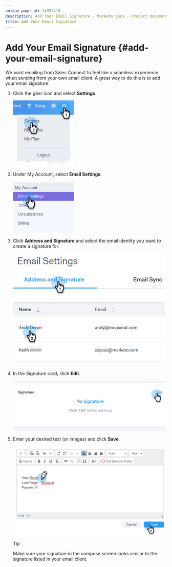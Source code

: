 ```yaml
---
unique-page-id: 14352410
description: Add Your Email Signature - Marketo Docs - Product Documentation
title: Add Your Email Signature
---
```


# Add Your Email Signature {#add-your-email-signature}

We want emailing from Sales Connect to feel like a seamless experience when sending from your own email client. A great way to do this is to add your email signature.

1. Click the gear icon and select **Settings**.

   ![](assets/add-your-email-signature-1.png)

1. Under My Account, select **Email Settings**.

   ![](assets/add-your-email-signature-2.png)

1. Click **Address and Signature** and select the email identity you want to create a signature for.

   ![](assets/add-your-email-signature-3.png)

1. In the Signature card, click **Edit**.

   ![](assets/add-your-email-signature-4.png)

1. Enter your desired text (or images) and click **Save**.

   ![](assets/add-your-email-signature-5.png)

   >[!TIP]
   >
   >Make sure your signature in the compose screen looks similar to the signature listed in your email client.

